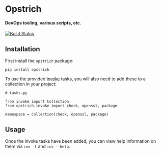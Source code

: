 # Opstrich
#### DevOps tooling, various scripts, etc.

[![Build Status](https://travis-ci.com/RevolutionTech/opstrich.svg?branch=main)](https://travis-ci.com/RevolutionTech/opstrich)

## Installation

First install the `opstrich` package:

    pip install opstrich

To use the provided [invoke](http://www.pyinvoke.org/) tasks, you will also need to add these to a collection in your project:

    # tasks.py

    from invoke import Collection
    from opstrich.invoke import check, openssl, package

    namespace = Collection(check, openssl, package)

## Usage

Once the invoke tasks have been added, you can view help information on them via `inv -l` and `inv --help`.
